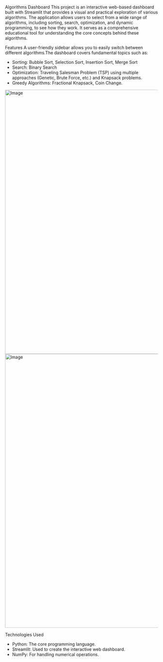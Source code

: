 Algorithms Dashboard
This project is an interactive web-based dashboard built with Streamlit that provides a visual and practical exploration of various algorithms. The application allows users to select from a wide range of algorithms, including sorting, search, optimization, and dynamic programming, to see how they work. It serves as a comprehensive educational tool for understanding the core concepts behind these algorithms.

Features
A user-friendly sidebar allows you to easily switch between different algorithms.The dashboard covers fundamental topics such as:
- Sorting: Bubble Sort, Selection Sort, Insertion Sort, Merge Sort
- Search: Binary Search
- Optimization: Traveling Salesman Problem (TSP) using multiple approaches (Genetic, Brute Force, etc.) and Knapsack problems.
- Greedy Algorithms: Fractional Knapsack, Coin Change.

<img width="1787" height="867" alt="Image" src="https://github.com/user-attachments/assets/15b90e81-b3fb-4f0a-a6df-58ce8620d6e9" />

<img width="1809" height="899" alt="Image" src="https://github.com/user-attachments/assets/1fa2dfbe-e75d-4236-b06d-32902ce9e26b" />

Technologies Used
- Python: The core programming language.
- Streamlit: Used to create the interactive web dashboard.
- NumPy: For handling numerical operations.
